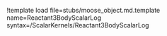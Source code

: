 !template load file=stubs/moose_object.md.template name=Reactant3BodyScalarLog syntax=/ScalarKernels/Reactant3BodyScalarLog